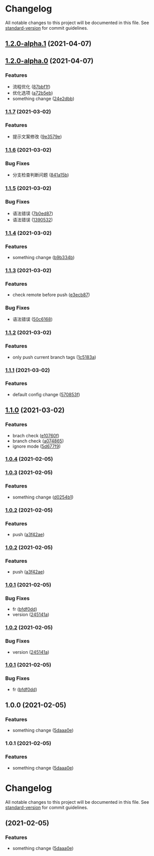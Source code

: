 # Changelog

All notable changes to this project will be documented in this file. See [standard-version](https://github.com/conventional-changelog/standard-version) for commit guidelines.

## [1.2.0-alpha.1](https://github.com/sexyHuang/-hjy-standard-version/compare/v1.2.0-alpha.0...v1.2.0-alpha.1) (2021-04-07)

## [1.2.0-alpha.0](https://github.com/sexyHuang/-hjy-standard-version/compare/v1.1.7...v1.2.0-alpha.0) (2021-04-07)


### Features

* 流程优化 ([87bbf1f](https://github.com/sexyHuang/-hjy-standard-version/commit/87bbf1f276950be0aabb3f142ada6e02efe77278))
* 优化选项 ([a72b5eb](https://github.com/sexyHuang/-hjy-standard-version/commit/a72b5ebd8ea79b788f0875edf1848668447328a6))
* something change ([24e2dbb](https://github.com/sexyHuang/-hjy-standard-version/commit/24e2dbbcaf2ec1c8250e5dba6cf304781e03769c))

### [1.1.7](https://github.com/sexyHuang/-hjy-standard-version/compare/v1.1.6...v1.1.7) (2021-03-02)

### Features

- 提示文案修改 ([9e3579e](https://github.com/sexyHuang/-hjy-standard-version/commit/9e3579e34c3b8597662c60b60c14b1b553a10c25))

### [1.1.6](https://github.com/sexyHuang/-hjy-standard-version/compare/v1.1.5...v1.1.6) (2021-03-02)

### Bug Fixes

- 分支检查判断问题 ([841a15b](https://github.com/sexyHuang/-hjy-standard-version/commit/841a15b838d4dc4eee6f16b88643df20650da3cf))

### [1.1.5](https://github.com/sexyHuang/-hjy-standard-version/compare/v1.1.4...v1.1.5) (2021-03-02)

### Bug Fixes

- 语法错误 ([7b0ed87](https://github.com/sexyHuang/-hjy-standard-version/commit/7b0ed872326eebb8cdb7bcc9b8c881c57fbe7698))
- 语法错误 ([1390532](https://github.com/sexyHuang/-hjy-standard-version/commit/1390532ac7299f61db243a73a0a734994e181f35))

### [1.1.4](https://github.com/sexyHuang/-hjy-standard-version/compare/v1.1.3...v1.1.4) (2021-03-02)

### Features

- something change ([b9b334b](https://github.com/sexyHuang/-hjy-standard-version/commit/b9b334bd5f078443785f3a299624144dbcec10f2))

### [1.1.3](https://github.com/sexyHuang/-hjy-standard-version/compare/v1.1.2...v1.1.3) (2021-03-02)

### Features

- check remote before push ([e3ecb87](https://github.com/sexyHuang/-hjy-standard-version/commit/e3ecb876cae69b53378c9b4f224d65e3497a20a2))

### Bug Fixes

- 语法错误 ([50c6168](https://github.com/sexyHuang/-hjy-standard-version/commit/50c6168349dd6f4196bc297d05dfe05c7a6949bf))

### [1.1.2](https://github.com/sexyHuang/-hjy-standard-version/compare/v1.1.1...v1.1.2) (2021-03-02)

### Features

- only push current branch tags ([1c5183a](https://github.com/sexyHuang/-hjy-standard-version/commit/1c5183a640cb66d2cf095f1a62101f9b5317338a))

### [1.1.1](https://github.com/sexyHuang/-hjy-standard-version/compare/v1.1.0...v1.1.1) (2021-03-02)

### Features

- default config change ([570853f](https://github.com/sexyHuang/-hjy-standard-version/commit/570853fbed28aff0c463acab8e0b163641045508))

## [1.1.0](https://github.com/sexyHuang/-hjy-standard-version/compare/v1.0.4...v1.1.0) (2021-03-02)

### Features

- brach check ([e10760f](https://github.com/sexyHuang/-hjy-standard-version/commit/e10760fc77ede04f4ecbaa7097a32cfcdd7f1a9b))
- branch check ([a074865](https://github.com/sexyHuang/-hjy-standard-version/commit/a074865c33615144712c98df92d3f8779d4c2400))
- ignore mode ([5d677f9](https://github.com/sexyHuang/-hjy-standard-version/commit/5d677f9b32698fc04da0abaf32f3ba02b150863c))

### [1.0.4](https://github.com/sexyHuang/-hjy-standard-version/compare/v1.0.3...v1.0.4) (2021-02-05)

### [1.0.3](https://github.com/sexyHuang/-hjy-standard-version/compare/v1.0.2...v1.0.3) (2021-02-05)

### Features

- something change ([d0254b1](https://github.com/sexyHuang/-hjy-standard-version/commit/d0254b197f4a971509426666ad001e4f17acfbf7))

### [1.0.2](https://github.com/sexyHuang/-hjy-standard-version/compare/v1.0.1...v1.0.2) (2021-02-05)

### Features

- push ([a3f42ae](https://github.com/sexyHuang/-hjy-standard-version/commit/a3f42aea03c8c92405b58a87fe4e45213e4a8c30))

### [1.0.2](https://github.com/sexyHuang/-hjy-standard-version/compare/v1.0.1...v1.0.2) (2021-02-05)

### Features

- push ([a3f42ae](https://github.com/sexyHuang/-hjy-standard-version/commit/a3f42aea03c8c92405b58a87fe4e45213e4a8c30))

### [1.0.1](https://github.com/sexyHuang/-hjy-standard-version/compare/v1.0.0...v1.0.1) (2021-02-05)

### Bug Fixes

- fr ([bfdf0dd](https://github.com/sexyHuang/-hjy-standard-version/commit/bfdf0ddb8a6eb5ea811b5f372b233ee947444f30))
- version ([245141a](https://github.com/sexyHuang/-hjy-standard-version/commit/245141a347cc683261bc280f7db78e2e39a64070))

### [1.0.2](https://github.com/sexyHuang/-hjy-standard-version/compare/v1.0.1...v1.0.2) (2021-02-05)

### Bug Fixes

- version ([245141a](https://github.com/sexyHuang/-hjy-standard-version/commit/245141a347cc683261bc280f7db78e2e39a64070))

### [1.0.1](https://github.com/sexyHuang/-hjy-standard-version/compare/v1.0.0...v1.0.1) (2021-02-05)

### Bug Fixes

- fr ([bfdf0dd](https://github.com/sexyHuang/-hjy-standard-version/commit/bfdf0ddb8a6eb5ea811b5f372b233ee947444f30))

## 1.0.0 (2021-02-05)

### Features

- something change ([5daaa0e](https://github.com/sexyHuang/-hjy-standard-version/commit/5daaa0ef1cc70a373e04c40c9ef80d41927836f8))

### 1.0.1 (2021-02-05)

### Features

- something change ([5daaa0e](https://github.com/sexyHuang/-hjy-standard-version/commit/5daaa0ef1cc70a373e04c40c9ef80d41927836f8))

# Changelog

All notable changes to this project will be documented in this file. See [standard-version](https://github.com/conventional-changelog/standard-version) for commit guidelines.

## (2021-02-05)

### Features

- something change ([5daaa0e](https://github.com/sexyHuang/-hjy-standard-version/commit/5daaa0ef1cc70a373e04c40c9ef80d41927836f8))
